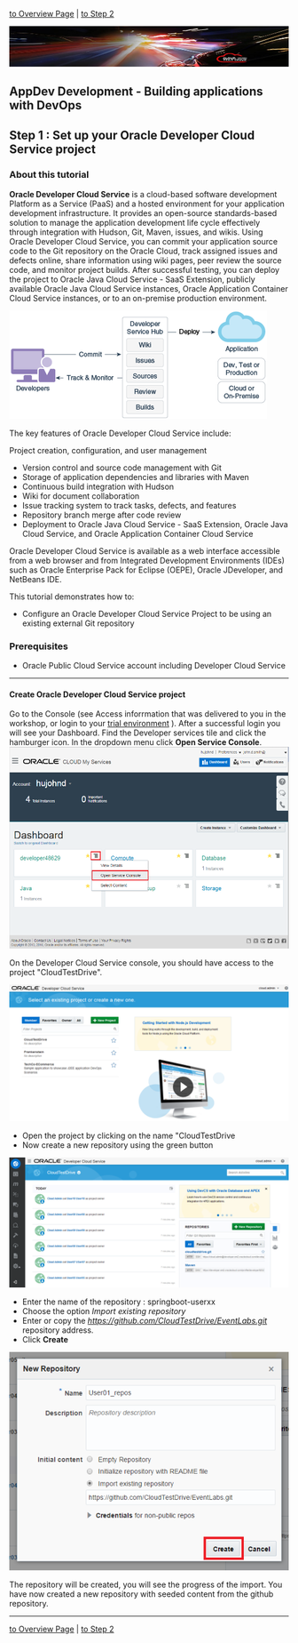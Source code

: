 
[to Overview Page](../Develop.md) | [to Step 2](../springboot-sample/devcs.accs.ci.md)

![](../../common/images/customer.logo2.png)
## AppDev Development - Building applications with DevOps ##
## Step 1 : Set up your Oracle Developer Cloud Service project ##

### About this tutorial ###
**Oracle Developer Cloud Service** is a cloud-based software development Platform as a Service (PaaS) and a hosted environment for your application development infrastructure. It provides an open-source standards-based solution to manage the application development life cycle effectively through integration with Hudson, Git, Maven, issues, and wikis. Using Oracle Developer Cloud Service, you can commit your application source code to the Git repository on the Oracle Cloud, track assigned issues and defects online, share information using wiki pages, peer review the source code, and monitor project builds. After successful testing, you can deploy the project to Oracle Java Cloud Service - SaaS Extension, publicly available Oracle Java Cloud Service instances, Oracle Application Container Cloud Service instances, or to an on-premise production environment.

![](images/00.dcs.png)

The key features of Oracle Developer Cloud Service include:

Project creation, configuration, and user management

+ Version control and source code management with Git
+ Storage of application dependencies and libraries with Maven
+ Continuous build integration with Hudson
+ Wiki for document collaboration
+ Issue tracking system to track tasks, defects, and features
+ Repository branch merge after code review
+ Deployment to Oracle Java Cloud Service - SaaS Extension, Oracle Java Cloud Service, and Oracle Application Container Cloud Service

Oracle Developer Cloud Service is available as a web interface accessible from a web browser and from Integrated Development Environments (IDEs) such as Oracle Enterprise Pack for Eclipse (OEPE), Oracle JDeveloper, and NetBeans IDE.

This tutorial demonstrates how to:

- Configure an Oracle Developer Cloud Service Project to be using an existing external Git repository

### Prerequisites ###

- Oracle Public Cloud Service account including Developer Cloud Service

----

#### Create Oracle Developer Cloud Service project ####

Go to the Console (see Access inforrmation that was delivered to you in the workshop, or login to your [trial environment](https://cloud.oracle.com/sign-in) ). After a successful login you will see your Dashboard. Find the Developer services tile and click the hamburger icon. In the dropdown menu click **Open Service Console**.
![](images/01.dashboard.png)

On the Developer Cloud Service console, you should have access to the project "CloudTestDrive".

![](images/dev001.png)

+ Open the project by clicking on the name "CloudTestDrive
+ Now create a new repository using the green button

![](images/dev002.png)

+ Enter the name of the repository : springboot-userxx
+ Choose the option *Import existing repository*
+ Enter or copy the *https://github.com/CloudTestDrive/EventLabs.git* repository address.
+ Click **Create**

![](images/dev003.png)

The repository will be created, you will see the progress of the import.
You have now created a new repository with seeded content from the github repository.

---

[to Overview Page](../Develop.md) | [to Step 2](../springboot-sample/devcs.accs.ci.md)

